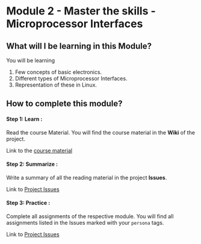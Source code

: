 # Module 2 - Master the skills - Microprocessor Interfaces 

## What will I be learning in this Module?
You will be learning 
1. Few concepts of basic electronics.  
2. Different types of Microprocessor Interfaces.
3. Representation of these in Linux.

## How to complete this module?

#### Step 1: Learn :
Read the course Material. You will find the course material 
in the **Wiki** of the project.

Link to the [course material](https://gitlab.iotiot.in/newbies/iot-internship-feb-20/module2/wikis/home)

#### Step 2: Summarize :
Write a summary of all the reading material in the project **Issues**.

Link to [Project Issues](https://gitlab.iotiot.in/newbies/iot-internship-feb-20/module2/issues)

#### Step 3: Practice :
Complete all assignments of the respective module. You will find all assignments
listed in the Issues marked with your `persona` tags.

Link to [Project Issues](https://gitlab.iotiot.in/newbies/iot-internship-feb-20/module2/issues)

